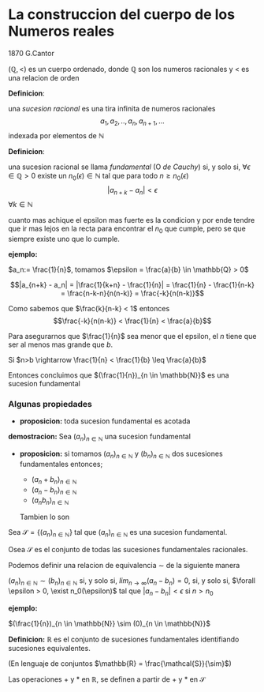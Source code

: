# La construccion del cuerpo de los Numeros reales

1870 G.Cantor

$(\mathbb{Q}, <)$ es un cuerpo ordenado, donde $\mathbb{Q}$ son los numeros racionales y $<$ es una relacion de orden

**Definicion**:

una _sucesion racional_ es una tira infinita de numeros racionales $$a_1, a_2, .. , a_n, a_{n+1}, ...$$ indexada por elementos de $\mathbb{N}$

**Definicion**:

una sucesion racional se llama _fundamental_ (O _de Cauchy_) si, y solo si, $\forall \epsilon \in \mathbb{Q} > 0$ existe un $n_0(\epsilon) \in \mathbb{N}$ tal que para todo $n \geq n_0(\epsilon)$ $$|a_{n+k} - a_n| < \epsilon$$ $\forall k \in \mathbb{N}$ 

cuanto mas achique el epsilon mas fuerte es la condicion y por ende tendre que ir mas lejos en la recta para encontrar el $n_0$ que cumple, pero se que siempre existe uno que lo cumple.

**ejemplo:**

$a_n:= \frac{1}{n}$, tomamos $\epsilon = \frac{a}{b} \in \mathbb{Q} > 0$

$$|a_{n+k} - a_n| = |\frac{1}{k+n} - \frac{1}{n}| = \frac{1}{n} - \frac{1}{n-k} = \frac{n-k-n}{n(n-k)} = \frac{-k}{n(n-k)}$$

Como sabemos que $\frac{k}{n-k} < 1$ entonces $$\frac{-k}{n(n-k)} < \frac{1}{n} < \frac{a}{b}$$

Para asegurarnos que $\frac{1}{n}$ sea menor que el epsilon, el $n$ tiene que ser al menos mas grande que $b$.

Si $n>b \rightarrow \frac{1}{n} < \frac{1}{b} \leq \frac{a}{b}$

Entonces concluimos que $(\frac{1}{n})_{n \in \mathbb{N}}$ es una sucesion fundamental

### Algunas propiedades

- **proposicion:** toda sucesion fundamental es acotada

**demostracion:** Sea $(a_n)_{n \in \mathbb{N}}$ una sucesion fundamental


- **proposicion:** si tomamos $(a_n)_{n \in \mathbb{N}}$  y  $(b_n)_{n \in \mathbb{N}}$ dos sucesiones fundamentales entonces;
    
    - $(a_n + b_n)_{n \in \mathbb{N}}$ 
    - $(a_n - b_n)_{n \in \mathbb{N}}$ 
    - $(a_n  b_n)_{n \in \mathbb{N}}$ 

    Tambien lo son

Sea $\mathcal{S} = \{(a_n)_{n \in \mathbb{N}}\}$ tal que $(a_n)_{n \in \mathbb{N}}$ es una sucesion fundamental.

Osea $\mathcal{S}$ es el conjunto de todas las sucesiones fundamentales racionales.

Podemos definir una relacion de equivalencia $\sim$ de la siguiente manera

$(a_n)_{n \in \mathbb{N}} \sim (b_n)_{n \in \mathbb{N}}$ si, y solo si, $lim_{n \rightarrow \infty}(a_n - b_n) = 0$, si, y solo si, $\forall \epsilon > 0, \exist n_0(\epsilon)$ tal que $|a_n - b_n|<\epsilon$ si $n > n_0$

**ejemplo:**

$(\frac{1}{n})_{n \in \mathbb{N}} \sim (0)_{n \in \mathbb{N}}$

**Definicion:**
$\mathbb{R}$ es el conjunto de sucesiones fundamentales identifiando sucesiones equivalentes.

(En lenguaje de conjuntos $\mathbb{R} = \frac{\mathcal{S}}{\sim}$)

Las operaciones $+$ y $*$ en $\mathbb{R}$, se definen a partir de $+$ y $*$ en $\mathcal{S}$